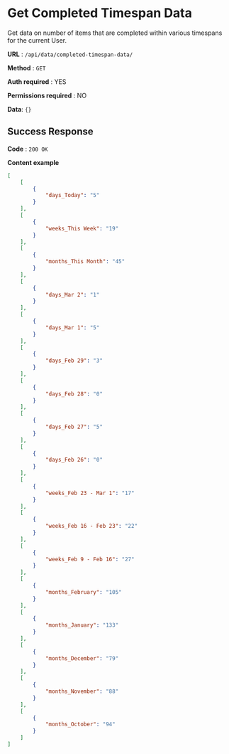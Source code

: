 # Get Completed Timespan Data

Get data on number of items that are completed within various timespans for the current User.

**URL** : `/api/data/completed-timespan-data/`

**Method** : `GET`

**Auth required** : YES

**Permissions required** : NO

**Data**: `{}`

## Success Response

**Code** : `200 OK`

**Content example**

```json
[
    [
        {
            "days_Today": "5"
        }
    ],
    [
        {
            "weeks_This Week": "19"
        }
    ],
    [
        {
            "months_This Month": "45"
        }
    ],
    [
        {
            "days_Mar 2": "1"
        }
    ],
    [
        {
            "days_Mar 1": "5"
        }
    ],
    [
        {
            "days_Feb 29": "3"
        }
    ],
    [
        {
            "days_Feb 28": "0"
        }
    ],
    [
        {
            "days_Feb 27": "5"
        }
    ],
    [
        {
            "days_Feb 26": "0"
        }
    ],
    [
        {
            "weeks_Feb 23 - Mar 1": "17"
        }
    ],
    [
        {
            "weeks_Feb 16 - Feb 23": "22"
        }
    ],
    [
        {
            "weeks_Feb 9 - Feb 16": "27"
        }
    ],
    [
        {
            "months_February": "105"
        }
    ],
    [
        {
            "months_January": "133"
        }
    ],
    [
        {
            "months_December": "79"
        }
    ],
    [
        {
            "months_November": "88"
        }
    ],
    [
        {
            "months_October": "94"
        }
    ]
]
```
